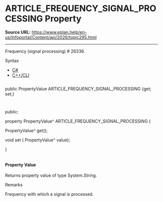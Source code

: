 # ARTICLE_FREQUENCY_SIGNAL_PROCESSING Property

**Source URL:** https://www.eplan.help/en-us/Infoportal/Content/api/2026/topic295.html

---

Frequency (signal processing) # 26336.

Syntax

- [C#](#i-syntax-CS)
- [C++/CLI](#i-syntax-CPP2005)

```
```
public PropertyValue ARTICLE_FREQUENCY_SIGNAL_PROCESSING {get; set;}
```
```

```
```
public:

property PropertyValue^ ARTICLE_FREQUENCY_SIGNAL_PROCESSING {

   PropertyValue^ get();

   void set (    PropertyValue^ value);

}
```
```

#### Property Value

Returns property value of type System.String.

Remarks

Frequency with which a signal is processed.

